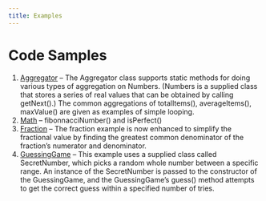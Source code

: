 ```yaml
---
title: Examples
---
```

# Code Samples

1. [Aggregator](Aggregator.md) – The Aggregator class supports static methods for doing various types of aggregation on Numbers. (Numbers is a supplied class that stores a series of real values that can be obtained by calling getNext().) The common aggregations of totalItems(), averageItems(), maxValue() are given as examples of simple looping.
2. [Math](Math.md) – fibonnacciNumber() and isPerfect()
3. [Fraction](Fraction.md) – The fraction example is now enhanced to simplify the fractional value by finding the greatest common denominator of the fraction’s numerator and denominator.
4. [GuessingGame](GuessingGame.md) – This example uses a supplied class called SecretNumber, which picks a random whole number between a specific range. An instance of the SecretNumber is passed to the constructor of the GuessingGame, and the GuessingGame’s guess() method attempts to get the correct guess within a specified number of tries.
